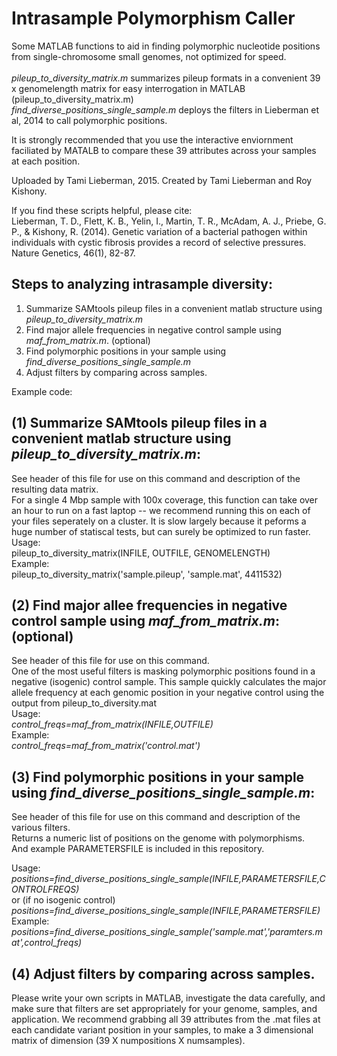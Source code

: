 Intrasample Polymorphism Caller
================


Some MATLAB functions to aid in finding polymorphic nucleotide positions from single-chromosome small genomes, not optimized for speed. <br> <br>
*pileup_to_diversity_matrix.m* summarizes pileup formats in a convenient 39 x genomelength matrix for easy interrogation in MATLAB (pileup_to_diversity_matrix.m) <br>
*find_diverse_positions_single_sample.m* deploys the filters in Lieberman et al, 2014 to call polymorphic positions.

It is strongly recommended that you use the interactive enviornment faciliated by MATALB to compare these 39 attributes across your samples at each position. <br>

Uploaded by Tami Lieberman, 2015. Created by Tami Lieberman and Roy Kishony. <br>

If you find these scripts helpful, please cite: <br>
Lieberman, T. D., Flett, K. B., Yelin, I., Martin, T. R., McAdam, A. J., Priebe, G. P., & Kishony, R. (2014). Genetic variation of a bacterial pathogen within individuals with cystic fibrosis provides a record of selective pressures. Nature Genetics, 46(1), 82-87.



Steps to analyzing intrasample diversity: <br>
------------------------------------------------------------
1) Summarize SAMtools pileup files in a convenient matlab structure using *pileup_to_diversity_matrix.m*  <br>
2) Find major allele frequencies in negative control sample using *maf_from_matrix.m*.  (optional) <br>
3) Find polymorphic positions in your sample using *find_diverse_positions_single_sample.m* <br>
4) Adjust filters by comparing across samples.

Example code:


(1) Summarize SAMtools pileup files in a convenient matlab structure using *pileup_to_diversity_matrix.m*: <br>
------------------------------------------------------------
See header of this file for use on this command and description of the resulting data matrix.<br>
For a single 4 Mbp sample with 100x coverage, this function can take over an hour to run on a fast laptop --  we recommend running this on each of your files seperately on a cluster. It is slow largely because it peforms a huge number of statiscal tests, but can surely be optimized to run faster. <br>
Usage:<br>
pileup_to_diversity_matrix(INFILE, OUTFILE, GENOMELENGTH)<br>
Example:<br>
pileup_to_diversity_matrix('sample.pileup', 'sample.mat', 4411532) <br>

(2) Find major allee frequencies in negative control sample using *maf_from_matrix.m*: (optional)<br>
------------------------------------------------------------
See header of this file for use on this command. <br>
One of the most useful filters is masking polymorphic positions found in a negative (isogenic) control sample. This sample quickly calculates the major allele frequency at each genomic position in your negative control using the output from pileup_to_diversity.mat<br>
Usage:<br>
*control_freqs=maf_from_matrix(INFILE,OUTFILE)*<br>
Example:<br>
*control_freqs=maf_from_matrix('control.mat')*<br>


(3) Find polymorphic positions in your sample using *find_diverse_positions_single_sample.m*:  <br>
------------------------------------------------------------
See header of this file for use on this command and description of the various filters.<br>
Returns a numeric list of positions on the genome with polymorphisms. <br>
And example PARAMETERSFILE is included in this repository. 

Usage:<br>
*positions=find_diverse_positions_single_sample(INFILE,PARAMETERSFILE,CONTROLFREQS)*<br>
or (if no isogenic control) <br>
*positions=find_diverse_positions_single_sample(INFILE,PARAMETERSFILE)*<br>
Example:<br>
*positions=find_diverse_positions_single_sample('sample.mat','paramters.mat',control_freqs)*<br>


(4) Adjust filters by comparing across samples. <br>
------------------------------------------------------------
Please write your own scripts in MATLAB, investigate the data carefully, and make sure that filters are set appropriately for your genome, samples, and application.
We recommend grabbing all 39 attributes from the .mat files at each candidate variant position in your samples, to make a 3 dimensional matrix of dimension (39 X numpositions X numsamples).
